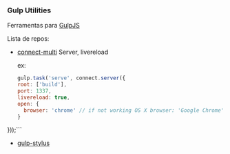 ### Gulp Utilities

Ferramentas para [GulpJS](http://gulpjs.com)

Lista de repos:

- [connect-multi](https://www.npmjs.com/package/gulp-connect-multi) Server, livereload
  
  ex:
  ```javascript
  gulp.task('serve', connect.server({
  root: ['build'],
  port: 1337,
  livereload: true,
  open: {
    browser: 'chrome' // if not working OS X browser: 'Google Chrome'
  }
}));```

- [gulp-stylus](https://www.npmjs.com/package/gulp-stylus)